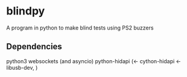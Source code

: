 # blindpy
A program in python to make blind tests using PS2 buzzers


Dependencies
------------

python3
websockets (and asyncio)
python-hidapi (<- cython-hidapi <- libusb-dev, )